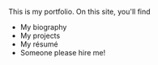 This is my portfolio.
On this site, you'll find
* My biography
* My projects
* My résumé
* Someone please hire me!